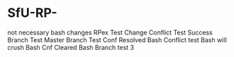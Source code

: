 # SfU-RP-
not necessary
bash changes
RPex Test Change
Conflict Test Success
Branch Test
Master Branch Test
Conf Resolved
Bash Conflict test
Bash will crush
Bash Cnf Cleared
Bash Branch test 3
